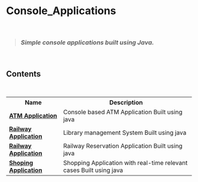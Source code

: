 # Console_Applications
<br>

> ### _Simple console applications built using Java._

 <br>

## Contents


<br>
<div align = "center">
<table>
  <tr>
    <th>Name</th>
    <th>Description</th>
  </tr>
  <tr>
    <td><b><a href="https://github.com/Harish-73/Console_Applications/blob/main/ATM/AutomatedTellerMachine.java">ATM Application</a><b></td>
    <td>Console based ATM Application Built using java</td>
  </tr>
  <tr>
   <td><b><a href="https://github.com/Harish-73/Console_Applications/blob/main/Library%20Management%20System/LibraryManagementSystem.java">Railway Application</a><b></td>
    <td>Library management System Built using java</td>    
  </tr>
  <tr>
   <td><b><a href="https://github.com/Harish-73/Console_Applications/blob/main/Railway%20Reservation/RailwayReservation.java">Railway Application</a><b></td>
    <td>Railway Reservation Application Built using java</td>    
  </tr>
  <tr>
   <td><b><a href="https://github.com/Harish-73/Console_Applications/blob/main/Shopping%20Application/ShoppingApplication.java">Shoping Application</a><b></td>
    <td>Shopping Application with real-time 
        relevant cases Built using java</td> 
  </tr>  
</table>

</div>
<br>
